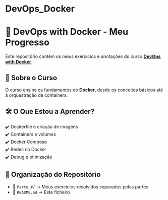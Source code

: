 # DevOps_Docker

# 🚀 DevOps with Docker - Meu Progresso

Este repositório contém os meus exercícios e anotações do curso **[DevOps with Docker](https://devopswithdocker.com/)**.

## 📖 Sobre o Curso
O curso ensina os fundamentos do **Docker**, desde os conceitos básicos até à orquestração de containers.

## 🛠️ O Que Estou a Aprender?
✔️ Dockerfile e criação de imagens  
✔️ Containers e volumes  
✔️ Docker Compose  
✔️ Redes no Docker  
✔️ Debug e otimização  

## 📂 Organização do Repositório
- 📁 `Parte_#/` → Meus exercícios resolvidos separados pelas partes
- 📄 `README.md` → Este ficheiro  

